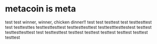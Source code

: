 # metacoin is meta

test
test
winner, winner, chicken dinner!!
test
test
testtest
test
testtesttest
test
testtesttes
testtesttesttest
testtesttesttest
testtestttesttestest
testtest
testtesttesttest
test
testtesttest
testtest
testtest
testtest
testtest
testtest
testtest

